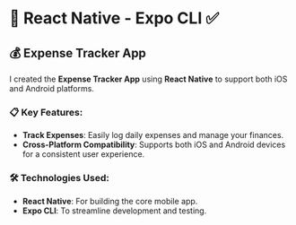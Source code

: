 # 🚀 React Native - Expo CLI ✅

## 💰 Expense Tracker App

I created the **Expense Tracker App** using **React Native** to support both iOS and Android platforms.

### 📋 Key Features:
- **Track Expenses**: Easily log daily expenses and manage your finances.
- **Cross-Platform Compatibility**: Supports both iOS and Android devices for a consistent user experience.


### 🛠️ Technologies Used:
- **React Native**: For building the core mobile app.
- **Expo CLI**: To streamline development and testing.



